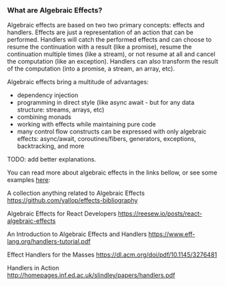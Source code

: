 ### What are Algebraic Effects?
Algebraic effects are based on two two primary concepts: effects and handlers. Effects are just a representation of an action that can be performed. Handlers will catch the performed effects and can choose to resume the continuation with a result (like a promise), resume the continuation multiple times (like a stream), or not resume at all and cancel the computation (like an exception). Handlers can also transform the result of the computation (into a promise, a stream, an array, etc). 

Algebraic effects bring a multitude of advantages: 
- dependency injection
- programming in direct style (like async await - but for any data structure: streams, arrays, etc)
- combining monads
- working with effects while maintaining pure code
- many control flow constructs can be expressed with only algebraic effects: async/await, coroutines/fibers, generators, exceptions, backtracking, and more

TODO: add better explanations. 

You can read more about algebraic effects in the links bellow, or see some examples <a href="https://github.com/nythrox/effects.js/edit/master/Examples.md">here</a>:

A collection anything related to Algebraic Effects
https://github.com/yallop/effects-bibliography

Algebraic Effects for React Developers
https://reesew.io/posts/react-algebraic-effects

An Introduction to Algebraic Effects and Handlers
https://www.eff-lang.org/handlers-tutorial.pdf

Effect Handlers for the Masses
https://dl.acm.org/doi/pdf/10.1145/3276481

Handlers in Action
http://homepages.inf.ed.ac.uk/slindley/papers/handlers.pdf
